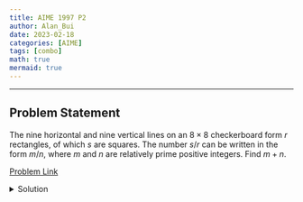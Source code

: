 ```yaml
---
title: AIME 1997 P2    
author: Alan_Bui    
date: 2023-02-18
categories: [AIME]
tags: [combo]
math: true    
mermaid: true  
---
```


---
## Problem Statement

The nine horizontal and nine vertical lines on an $8 \times 8$ checkerboard form $r$ rectangles, of which $s$ are squares. The number $s/r$ can be written in the form $m/n,$ where $m$ and $n$ are relatively prime positive integers. Find $m + n.$

[Problem Link](https://artofproblemsolving.com/wiki/index.php/1997_AIME_Problems/Problem_2)

<details>
<summary> Solution </summary>

$$\text{Let r be the number of rectangles, s be the number of squares.}$$

$$\text{Suppose we have an } n\times m \text{ rectangle. There are } (9-n)(9-m) \text{ ways to make this rectangle.}$$

$$\therefore r = \sum_{i=1}^{8} \sum_{k=1}^{8} (9-i)(9-k)$$

$$r = (9-1)(9-1) + (9-1)(9-2) + ... + (9-1)(9-8) + (9-2)(9-1) + (9-2)(9-2) + ... + (9-8)(9-8)$$

$$r = (\sum_{i=1}^{8} 9-i)(\sum_{k=1}^{8} 9-k) = (1+2+3+...+8)(1+2+3+...+8) = 1296$$

$$s = \sum_{i=1}^{8} (9-i)(9-i) = 1^2 + 2^2 + ... + 8^2 = 204$$

$$\therefore \dfrac{s}{r} = \dfrac{204}{1296} = \dfrac{17}{108}$$

$$\text{Suppose } m/n = 17/108 \implies m + n = 125$$

</details>